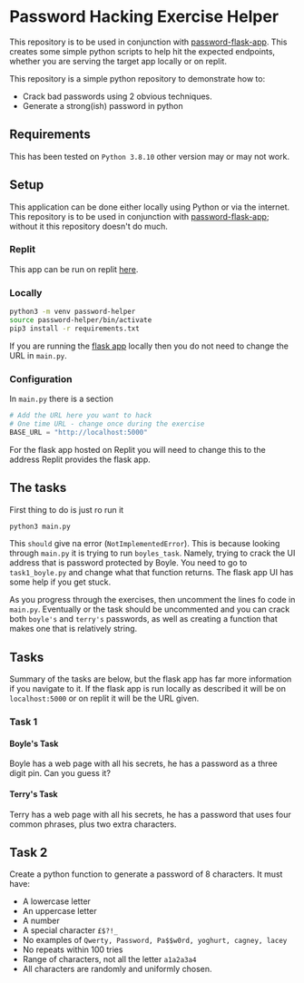 # Password Hacking Exercise Helper

This repository is to be used in conjunction with [password-flask-app](https://github.com/pratt13/password-flask-app).
This creates some simple python scripts to help hit the expected endpoints, whether you are serving the target app locally or on replit.


This repository is a simple python repository to demonstrate how to:

* Crack bad passwords using 2 obvious techniques.
* Generate a strong(ish) password in python

## Requirements
This has been tested on `Python 3.8.10` other version may or may not work.


## Setup 

This application can be done either locally using Python or via the internet.
This repository is to be used in conjunction with [password-flask-app](https://github.com/pratt13/password-flask-app); without it this repository doesn't do much.

### Replit
This app can be run on replit [here](https://replit.com/@ppratt1/password-exercise-helper).


### Locally
```sh
python3 -m venv password-helper
source password-helper/bin/activate
pip3 install -r requirements.txt
```

If you are running the [flask app](https://github.com/pratt13/password-flask-app) locally then you do not need to change the URL in `main.py`.

### Configuration
In `main.py` there is a section

```py
# Add the URL here you want to hack
# One time URL - change once during the exercise
BASE_URL = "http://localhost:5000"
```
For the flask app hosted on Replit you will need to change this to the address Replit provides the flask app.

## The tasks

First thing to do is just ro run it
```sh
python3 main.py
```

This `should` give na error (`NotImplementedError`). 
This is because looking through `main.py` it is trying to run `boyles_task`.
Namely, trying to crack the UI address that is password protected by Boyle.
You need to go to `task1_boyle.py` and change what that function returns.
The flask app UI has some help if you get stuck.

As you progress through the exercises, then uncomment the lines fo code in `main.py`.
Eventually or the task should be uncommented and you can crack both `boyle's` and `terry's` passwords, as well as creating a function that makes one that is relatively string.


## Tasks
Summary of the tasks are below, but the flask app has far more information if you navigate to it.
If the flask app is run locally as described it will be on `localhost:5000` or on replit it will be the URL given.

### Task 1
#### Boyle's Task

Boyle has a web page with all his secrets, he has a password as a three digit pin. Can you guess it?

#### Terry's Task

Terry has a web page with all his secrets, he has a password that uses four common phrases, plus two extra characters.

## Task 2
Create a python function to generate a password of 8 characters.
It must have:
* A lowercase letter
* An uppercase letter
* A number
* A special character `£$?!_`
* No examples of `Qwerty, Password, Pa$$w0rd, yoghurt, cagney, lacey`
* No repeats within 100 tries
* Range of characters, not all the letter `a1a2a3a4`
* All characters are randomly and uniformly chosen.

